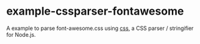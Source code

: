 # example-cssparser-fontawesome
A example to parse font-awesome.css using [css](https://github.com/reworkcss/css), a CSS parser / stringifier for Node.js.







